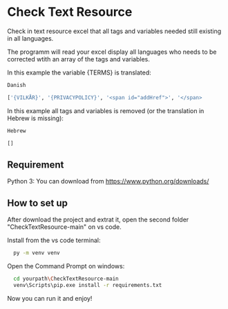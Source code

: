 # Check Text Resource

Check in text resource excel that all tags and variables needed still existing in all languages.

The programm will read your excel display all languages who needs to be corrected wtith an array of the tags and variables.

In this example the variable {TERMS} is translated:

```bash
Danish

['{VILKÅR}', '{PRIVACYPOLICY}', '<span id="addHref">', '</span>
```

In this example all tags and variables is removed (or the translation in Hebrew is missing):

```bash
Hebrew

[]
```

## Requirement

Python 3:
You can download from https://www.python.org/downloads/

## How to set up

After download the project and extrat it, open the second folder "CheckTextResource-main"
on vs code.

Install from the vs code terminal:

```bash
  py -m venv venv
```

Open the Command Prompt on windows:

```bash
  cd yourpath\CheckTextResource-main
  venv\Scripts\pip.exe install -r requirements.txt
```

Now you can run it and enjoy!
